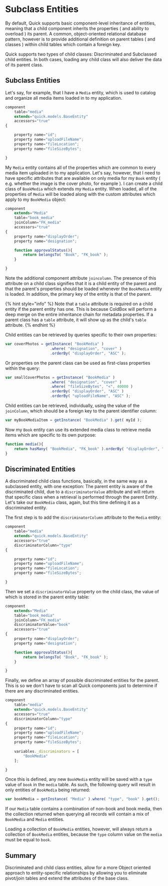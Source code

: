 # Subclass Entities

By default, Quick supports basic component-level inheritance of entities, meaning that a child component inherits the properties \( and ability to overload \) its parent. A common, object-oriented relational database pattern, however is to provide additional definition on parent tables \( and classes \) within child tables which contain a foreign key.

Quick supports two types of child classes: Discriminated and Subclassed child entities. In both cases, loading any child class will also deliver the data of its parent class.

## Subclass Entities

Let's say, for example, that I have a `Media` entity, which is used to catalog and organize all media items loaded in to my application.

```javascript
component 
    table="media" 
    extends="quick.models.BaseEntity" 
    accessors="true"
{

    property name="id";
    property name="uploadFileName";
    property name="fileLocation";
    property name="fileSizeBytes";

}
```

My `Media` entity contains all of the properties which are common to every media item uploaded in to my application. Let's say, however, that I need to have specific attributes that are available on only media for my `Book` entity \( e.g. whether the image is the cover photo, for example \). I can create a child class of `BookMedia` which extends my `Media` entity. When loaded, all of the properties of `Media` will be loaded along with the custom attributes which apply to my `BookMedia` object:

```javascript
component
    extends="Media"
    table="book_media"
    joinColumn="FK_media"
    accessors="true"
{
    property name="displayOrder";
    property name="designation";

    function approvalStatus(){
        return belongsTo( "Book", "FK_book" );
    }

}
```

Note the additional component attribute `joincolumn`. The presence of this attribute on a child class signifies that it is a child entity of the parent and that the parent's properties should be loaded whenever the `BookMedia` entity is loaded. In addition, the primary key of the entity is that of the parent.

{% hint style="info" %}
Note that a `table` attribute is required on a child entity if the parent entity has one.  This is because ColdBox will perform a deep merge on the entire inheritance chain for metadata properties.  If a parent class has a `table` attribute, it will show up as the child's `table` attribute.
{% endhint %}

Child entities can be retrieved by queries specific to their own properties:

```javascript
var coverPhotos = getInstance( "BookMedia" )
                    .where( "designation", "cover" )
                    .orderBy( "displayOrder", "ASC" );
```

Or properties on the parent class can be used as first-class properties within the query:

```javascript
var smallCoverPhotos = getInstance( "BookMedia" )
                    .where( "designation", "cover" )
                    .where( "fileSizeBytes", "<", 40000 )
                    .orderBy( "displayOrder", "ASC" )
                    .orderBy( "uploadFileName", "ASC" );
```

Child entities can be retrieved, individually, using the value of the `joinColumn`, which should be a foreign key to the parent identifier column:

```javascript
var myBookMediaItem = getInstance( "BookMedia" ).get( myId );
```

Now my `Book` entity can use its extended media class to retrieve media items which are specific to its own purpose:

```javascript
function media(){
    return hasMany( "BookMedia", "FK_book" ).orderBy( "displayOrder", "ASC" );
}
```

## Discriminated Entities

A discriminated child class functions, basically, in the same way as a subclassed entity, with one exception: The parent entity is aware of the discriminated child, due to a `discriminatorValue` attribute and will return that specific class when a retrieval is performed through the parent Entity. Let's take our `BookMedia` class, again, but this time defining it as a discriminated entity.

The first step is to add the `discriminatorColumn` attribute to the `Media` entity:

```javascript
component 
    table="media" 
    extends="quick.models.BaseEntity" 
    accessors="true"
    discriminatorColumn="type"
{

    property name="id";
    property name="uploadFileName";
    property name="fileLocation";
    property name="fileSizeBytes";

}
```

Then we set a `discriminatorValue` property on the child class, the value of which is stored in the parent entity table:

```javascript
component
    extends="Media"
    table="book_media"
    joinColumn="FK_media"
    discriminatorValue="book"
    accessors="true"
{
    property name="displayOrder";
    property name="designation";

    function approvalStatus(){
        return belongsTo( "Book", "FK_book" );
    }

}
```

Finally, we define an array of possible discriminated entities for the parent.  This is so we don't have to scan all Quick components just to determine if there are any discriminated entities.

```javascript
component 
    table="media" 
    extends="quick.models.BaseEntity" 
    accessors="true"
    discriminatorColumn="type"
{
    property name="id";
    property name="uploadFileName";
    property name="fileLocation";
    property name="fileSizeBytes";
    
    variables._discriminators = [
        "BookMedia"
    ];

}
```

Once this is defined, any new `BookMedia` entity will be saved with a `type` value of `book` in the `media` table. As such, the following query will result in only entities of `BookMedia` being returned:

```javascript
var bookMedia = getInstance( "Media" ).where( "type", "book" ).get();
```

If our `Media` table contains a combination of non-book and book media, then the collection returned when querying all records will contain a mix of `BookMedia` and `Media` entities.

Loading a collection of `BookMedia` entities, however, will always return a collection of `BookMedia` entities, because the `type` column value on the `media` must be equal to `book`.

## Summary

Discriminated and child class entities, allow for a more Object oriented approach to entity-specific relationships by allowing you to eliminate pivot/join tables and extend the attributes of the base class.

